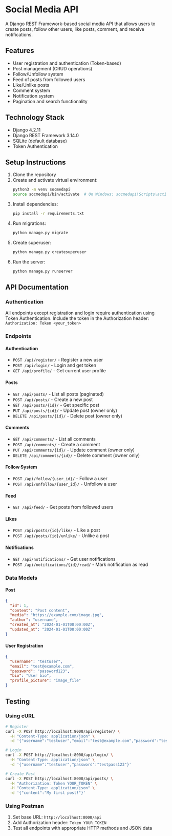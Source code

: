# Social Media API

A Django REST Framework-based social media API that allows users to create posts, follow other users, like posts, comment, and receive notifications.

## Features

- User registration and authentication (Token-based)
- Post management (CRUD operations)
- Follow/Unfollow system
- Feed of posts from followed users
- Like/Unlike posts
- Comment system
- Notification system
- Pagination and search functionality

## Technology Stack

- Django 4.2.11
- Django REST Framework 3.14.0
- SQLite (default database)
- Token Authentication

## Setup Instructions

1. Clone the repository
2. Create and activate virtual environment:
   ```bash
   python3 -m venv socmedapi
   source socmedapi/bin/activate  # On Windows: socmedapi\Scripts\activate
   ```
3. Install dependencies:
   ```bash
   pip install -r requirements.txt
   ```
4. Run migrations:
   ```bash
   python manage.py migrate
   ```
5. Create superuser:
   ```bash
   python manage.py createsuperuser
   ```
6. Run the server:
   ```bash
   python manage.py runserver
   ```

## API Documentation

### Authentication
All endpoints except registration and login require authentication using Token Authentication.
Include the token in the Authorization header: `Authorization: Token <your_token>`

### Endpoints

#### Authentication
- `POST /api/register/` - Register a new user
- `POST /api/login/` - Login and get token
- `GET /api/profile/` - Get current user profile

#### Posts
- `GET /api/posts/` - List all posts (paginated)
- `POST /api/posts/` - Create a new post
- `GET /api/posts/{id}/` - Get specific post
- `PUT /api/posts/{id}/` - Update post (owner only)
- `DELETE /api/posts/{id}/` - Delete post (owner only)

#### Comments
- `GET /api/comments/` - List all comments
- `POST /api/comments/` - Create a comment
- `PUT /api/comments/{id}/` - Update comment (owner only)
- `DELETE /api/comments/{id}/` - Delete comment (owner only)

#### Follow System
- `POST /api/follow/{user_id}/` - Follow a user
- `POST /api/unfollow/{user_id}/` - Unfollow a user

#### Feed
- `GET /api/feed/` - Get posts from followed users

#### Likes
- `POST /api/posts/{id}/like/` - Like a post
- `POST /api/posts/{id}/unlike/` - Unlike a post

#### Notifications
- `GET /api/notifications/` - Get user notifications
- `POST /api/notifications/{id}/read/` - Mark notification as read

### Data Models

#### Post
```json
{
  "id": 1,
  "content": "Post content",
  "media": "https://example.com/image.jpg",
  "author": "username",
  "created_at": "2024-01-01T00:00:00Z",
  "updated_at": "2024-01-01T00:00:00Z"
}
```

#### User Registration
```json
{
  "username": "testuser",
  "email": "test@example.com",
  "password": "password123",
  "bio": "User bio",
  "profile_picture": "image_file"
}
```

## Testing

### Using cURL
```bash
# Register
curl -X POST http://localhost:8000/api/register/ \
  -H "Content-Type: application/json" \
  -d '{"username":"testuser","email":"test@example.com","password":"testpass123"}'

# Login
curl -X POST http://localhost:8000/api/login/ \
  -H "Content-Type: application/json" \
  -d '{"username":"testuser","password":"testpass123"}'

# Create Post
curl -X POST http://localhost:8000/api/posts/ \
  -H "Authorization: Token YOUR_TOKEN" \
  -H "Content-Type: application/json" \
  -d '{"content":"My first post!"}'
```

### Using Postman
1. Set base URL: `http://localhost:8000/api`
2. Add Authorization header: `Token YOUR_TOKEN`
3. Test all endpoints with appropriate HTTP methods and JSON data
